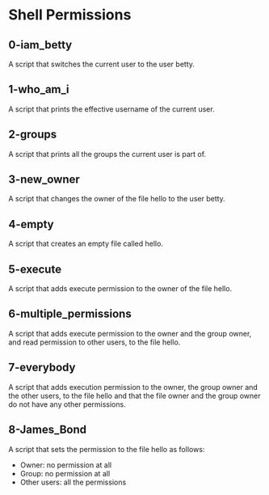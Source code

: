 # Shell Permissions

## 0-iam_betty
A script that switches the current user to the user betty.

## 1-who_am_i
A script that prints the effective username of the current user.

## 2-groups
A script that prints all the groups the current user is part of.

## 3-new_owner
A script that changes the owner of the file hello to the user betty.

## 4-empty
A script that creates an empty file called hello.

## 5-execute
A script that adds execute permission to the owner of the file hello.

## 6-multiple_permissions
A script that adds execute permission to the owner and the group owner, and read permission to other users, to the file hello.

## 7-everybody
A script that adds execution permission to the owner, the group owner and the other users, to the file hello and that the file owner and the group owner do not have any other permissions.

## 8-James_Bond
A script that sets the permission to the file hello as follows:
- Owner: no permission at all
- Group: no permission at all
- Other users: all the permissions
